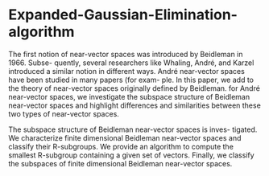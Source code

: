 # Expanded-Gaussian-Elimination-algorithm

The first notion of near-vector spaces was introduced by Beidleman in 1966. Subse-
quently, several researchers like Whaling, André, and Karzel introduced a similar notion
in different ways. André near-vector spaces have been studied in many papers (for exam-
ple. In this paper, we add to the theory of near-vector spaces originally defined by
Beidleman. for André near-vector spaces, we investigate the subspace structure
of Beidleman near-vector spaces and highlight differences and similarities between these
two types of near-vector spaces.

The subspace structure of Beidleman near-vector spaces is inves-
tigated. We characterize finite dimensional Beidleman near-vector
spaces and classify their R-subgroups. We provide an algorithm to
compute the smallest R-subgroup containing a given set of vectors.
Finally, we classify the subspaces of finite dimensional Beidleman
near-vector spaces.

